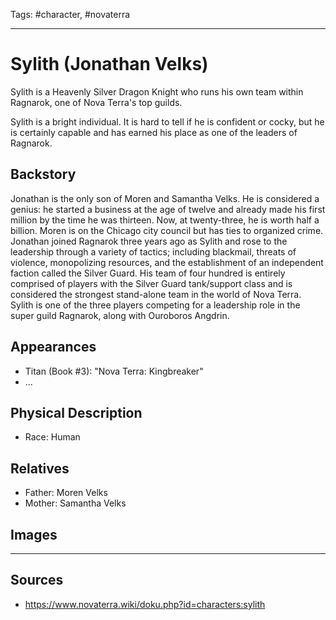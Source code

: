 Tags: #character, #novaterra

---
# Sylith (Jonathan Velks)

Sylith is a Heavenly Silver Dragon Knight who runs his own team within Ragnarok, one of Nova Terra's top guilds.

Sylith is a bright individual. It is hard to tell if he is confident or cocky, but he is certainly capable and has earned his place as one of the leaders of Ragnarok.

## Backstory

Jonathan is the only son of Moren and Samantha Velks. He is considered a genius: he started a business at the age of twelve and already made his first million by the time he was thirteen. Now, at twenty-three, he is worth half a billion. Moren is on the Chicago city council but has ties to organized crime. Jonathan joined Ragnarok three years ago as Sylith and rose to the leadership through a variety of tactics; including blackmail, threats of violence, monopolizing resources, and the establishment of an independent faction called the Silver Guard. His team of four hundred is entirely comprised of players with the Silver Guard tank/support class and is considered the strongest stand-alone team in the world of Nova Terra. Sylith is one of the three players competing for a leadership role in the super guild Ragnarok, along with Ouroboros Angdrin.

## Appearances

- Titan (Book #3): "Nova Terra: Kingbreaker"
- ...

## Physical Description

- Race: Human

## Relatives

- Father: Moren Velks
- Mother: Samantha Velks

## Images

---
## Sources
- https://www.novaterra.wiki/doku.php?id=characters:sylith